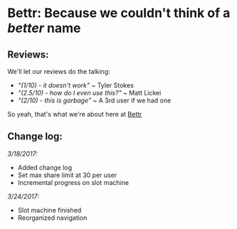 **Bettr**: Because we couldn't think of a *better* name
========================================================

Reviews:
--------
We'll let our reviews do the talking:

- *"(1/10) - it doesn't work"* ~ Tyler Stokes
- *"(2.5/10) - how do I even use this?"* ~ Matt Lickei
- *"(2/10) - this is garbage"* ~ A 3rd user if we had one

So yeah, that's what we're about here at [Bettr](http://jg.x10.bz)

Change log:
-----------

*3/18/2017:*
- Added change log
- Set max share limit at 30 per user
- Incremental progress on slot machine

*3/24/2017:*
- Slot machine finished
- Reorganized navigation
